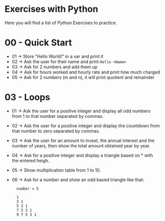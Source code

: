 # Exercises with Python

Here you will find a list of Python Exercises to practice.

# 00 - Quick Start

- 01 -> Store "Hello World!" in a var and print it
- 02 -> Ask the user for their name and print `Hello <Name>`
- 03 -> Ask for 2 numbers and add them up
- 04 -> Ask for hours worked and hourly rate and print how much charged
- 05 -> Ask for 2 numbers (m and n), it will print quotient and remainder


# 03 - Loops

- 01 -> Ask the user for a positive integer and display all odd numbers from 1 to that number separated by commas.
- 02 -> Ask the user for a positive integer and display the countdown from that number to zero separated by commas. 
- 03 -> Ask the user for an amount to invest, the annual interest and the number of years, then show the total amount obtained year by year.
- 04 -> Ask for a positive integer and display a triangle based on * with the entered heigh.
- 05 -> Show multiplication table from 1 to 10.
- 06 -> Ask for a number and show an odd based triangle like that:

        number = 5
        
        1
        3 1
        5 3 1
        7 5 3 1
        9 7 5 3 1 